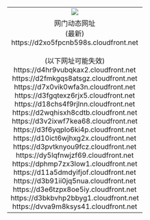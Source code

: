 ﻿<table>
  <tr></tr>
  <tr><td colspan=2 align=center><img src="https://d2xo5fpcnb598s.cloudfront.net/Up/oGate.jpg" /></td></tr>
  <tr><td colspan=2 align=center>网门动态网址<br/>(最新)
<br>https://d2xo5fpcnb598s.cloudfront.net
<br/><br/>(以下网址可能失效)
<br>https://d4hr9vubqkax2.cloudfront.net
<br>https://d2fmkgqs8atsgz.cloudfront.net
<br>https://d7x0vik0wfa3n.cloudfront.net
<br>https://d3fgqtexz6rjx5.cloudfront.net
<br>https://d18chs4f9rjlnn.cloudfront.net
<br>https://d2wqhisxh8cdtb.cloudfront.net
<br>https://d3v2ixwf7kea68.cloudfront.net
<br>https://d3f6yqplo6ki4p.cloudfront.net
<br>https://d10ict6wjhxg2x.cloudfront.net
<br>https://d3pvtknyou9fcz.cloudfront.net
<br>https://dy5lqfnwjzf69.cloudfront.net
<br>https://dphmp7zx3low1.cloudfront.net
<br>https://d11a5dmdyifjof.cloudfront.net
<br>https://d3b91ii0jq5nua.cloudfront.net
<br>https://d3e6tzpx8oe5iy.cloudfront.net
<br>https://d3bkbvhp2bbyg1.cloudfront.net
<br>https://dvva9m8ksys41.cloudfront.net
    </td>
  </tr>
</table>
